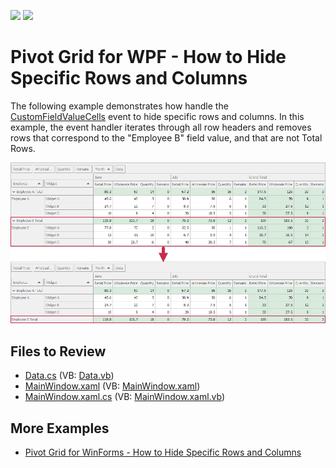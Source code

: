 <!-- default badges list -->
![](https://img.shields.io/endpoint?url=https://codecentral.devexpress.com/api/v1/VersionRange/569353530/22.1.6%2B)
[![](https://img.shields.io/badge/📖_How_to_use_DevExpress_Examples-e9f6fc?style=flat-square)](https://docs.devexpress.com/GeneralInformation/403183)
<!-- default badges end -->

# Pivot Grid for WPF - How to Hide Specific Rows and Columns

The following example demonstrates how handle the [CustomFieldValueCells](https://docs.devexpress.com/WPF/DevExpress.Xpf.PivotGrid.PivotGridControl.CustomFieldValueCells) event to hide specific rows and columns. In this example, the event handler iterates through all row headers and removes rows that correspond to the "Employee B" field value, and that are not Total Rows.

![Pivot Grid](images/pivotgrid.png)

## Files to Review

* [Data.cs](./CS/WpfApp/Data.cs) (VB: [Data.vb](./VB/WpfApp/Data.vb))
* [MainWindow.xaml](./CS/WpfApp/MainWindow.xaml) (VB: [MainWindow.xaml](./VB/WpfApp/MainWindow.xaml))
* [MainWindow.xaml.cs](./CS/WpfApp/MainWindow.xaml.cs) (VB: [MainWindow.xaml.vb](./VB/WpfApp/MainWindow.xaml.vb))

## More Examples 

- [Pivot Grid for WinForms - How to Hide Specific Rows and Columns](https://github.com/DevExpress-Examples/winforms-pivot-grid-hide-specific-columns-and-rows)
